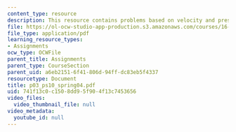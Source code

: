 ```yaml
---
content_type: resource
description: This resource contains problems based on velocity and pressure.
file: https://ol-ocw-studio-app-production.s3.amazonaws.com/courses/16-01-unified-engineering-i-ii-iii-iv-fall-2005-spring-2006/741f13c0c1508dd95f904f13c7453656_p03_ps10_spring04.pdf
file_type: application/pdf
learning_resource_types:
- Assignments
ocw_type: OCWFile
parent_title: Assignments
parent_type: CourseSection
parent_uid: a6eb2151-6f41-806d-94ff-dc83eb5f4337
resourcetype: Document
title: p03_ps10_spring04.pdf
uid: 741f13c0-c150-8dd9-5f90-4f13c7453656
video_files:
  video_thumbnail_file: null
video_metadata:
  youtube_id: null
---
```

